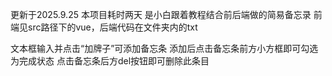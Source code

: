 更新于2025.9.25
本项目耗时两天
是小白跟着教程结合前后端做的简易备忘录
前端见src路径下的vue，后端代码在文件夹内的txt

文本框输入并点击“加牌子”可添加备忘条
添加后点击备忘条前方小方框即可勾选为完成状态
点击备忘条后方del按钮即可删除此条目

